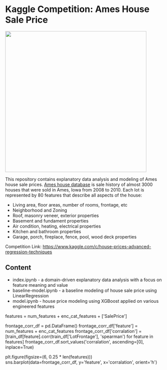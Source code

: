 # Kaggle Competition: Ames House Sale Price

<img style="height: 450px" src="https://livability.com/sites/default/files/151SUBAME031.jpg" />

This repository contains explanatory data analysis and modeling of Ames house sale prices.
<a href="http://jse.amstat.org/v19n3/decock.pdf">Ames house database</a> is sale history of almost 3000 houses that were sold in Ames, Iowa from 2008 to 2010. Each lot is represented by 80 features that describe all aspects of the house:

- Living area, floor areas, number of rooms, frontage, etc
- Neighborhood and Zoning
- Roof, masonry veneer, exterior properties
- Basement and fundament properties
- Air condition, heating, electrical properties
- Kitchen and bathroom properties
- Garage, porch, fireplace, fence, pool, wood deck properties

Competition Link: https://www.kaggle.com/c/house-prices-advanced-regression-techniques

## Content

- index.ipynb - a domain-driven explanatory data analysis with a focus on feature meaning and value
- baseline-model.ipynb - a baseline modeling of house sale price using LinearRegression
- model.ipynb - house price modeling using XGBoost applied on various engineered features

features = num_features + enc_cat_features + ['SalePrice']

frontage_corr_df = pd.DataFrame()
frontage_corr_df['feature'] = num_features + enc_cat_features
frontage_corr_df['corralation'] = [train_df[feature].corr(train_df['LotFrontage'], 'spearman') for feature in features]
frontage_corr_df.sort_values('corralation', ascending=[0], inplace=True)

plt.figure(figsize=(6, 0.25 * len(features)))
sns.barplot(data=frontage_corr_df, y='feature', x='corralation', orient='h')